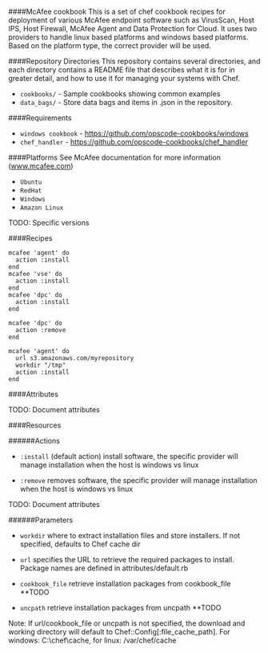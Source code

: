 ####McAfee cookbook
This is a set of chef cookbook recipes for deployment of various McAfee endpoint software such as VirusScan, Host IPS, Host Firewall, McAfee Agent and Data Protection for Cloud.
It uses two providers to handle linux based platforms and windows based platforms. Based on the platform type, the correct provider will be used.

####Repository Directories
This repository contains several directories, and each directory contains a README file that describes what it is for in greater detail, and how to use it for managing your systems with Chef.

* `cookbooks/` - Sample cookbooks showing common examples
* `data_bags/` - Store data bags and items in .json in the repository.

####Requirements
* `windows cookbook` - https://github.com/opscode-cookbooks/windows
* `chef_handler` - https://github.com/opscode-cookbooks/chef_handler

####Platforms
See McAfee documentation for more information (www.mcafee.com)
* `Ubuntu` 
* `RedHat`
* `Windows`
* `Amazon Linux`

TODO: Specific versions

####Recipes
```
mcafee 'agent' do
  action :install
end
mcafee 'vse' do
  action :install
end
mcafee 'dpc' do
  action :install
end

mcafee 'dpc' do
  action :remove
end

mcafee 'agent' do
  url s3.amazonaws.com/myrepository
  workdir "/tmp"
  action :install
end
```
####Attributes

TODO: Document attributes

####Resources

######Actions
* `:install` (default action) install software, the specific provider will manage installation when the host is windows vs linux

* `:remove` removes software, the specific provider will manage installation when the host is windows vs linux

TODO: Document attributes

######Parameters
* `workdir` where to extract installation files and store installers. If not specified, defaults to Chef cache dir

* `url` specifies the URL to retrieve the required packages to install. Package names are defined in attributes/default.rb

* `cookbook_file` retrieve installation packages from cookbook_file **TODO

* `uncpath` retrieve installation packages from uncpath **TODO

Note: If url/cookbook_file or uncpath is not specified, the download and working directory will default to Chef::Config[:file_cache_path]. For windows: C:\chef\cache, for linux: /var/chef/cache

